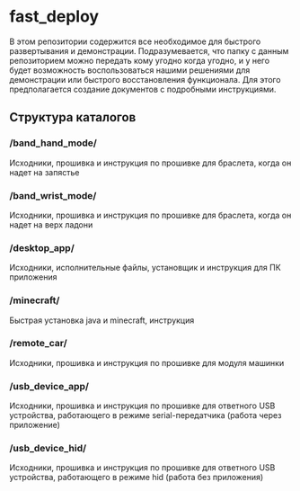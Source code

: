 # fast_deploy
В этом репозитории содержится все необходимое для быстрого развертывания и демонстрации. Подразумевается, что папку с данным репозиторием можно передать кому угодно когда угодно, и у него будет возможность воспользоваться нашими решениями для демонстрации или быстрого восстановления функционала. Для этого предполагается создание документов с подробными инструкциями. 

## Структура каталогов
### /band_hand_mode/
Исходники, прошивка и инструкция по прошивке для браслета, когда он надет на запястье
### /band_wrist_mode/
Исходники, прошивка и инструкция по прошивке для браслета, когда он надет на верх ладони
### /desktop_app/
Исходники, исполнительные файлы, установщик и инструкция для ПК приложения
### /minecraft/
Быстрая установка java и minecraft, инструкция
### /remote_car/
Исходники, прошивка и инструкция по прошивке для модуля машинки
### /usb_device_app/
Исходники, прошивка и инструкция по прошивке для ответного USB устройства, работающего в режиме serial-передатчика (работа через приложение)
### /usb_device_hid/
Исходники, прошивка и инструкция по прошивке для ответного USB устройства, работающего в режиме hid (работа без приложения)
